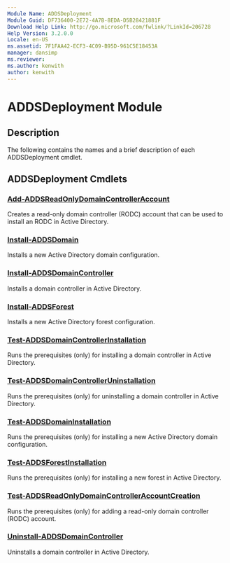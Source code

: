 ```yaml
---
Module Name: ADDSDeployment
Module Guid: DF736400-2E72-4A7B-8EDA-D5B28421881F
Download Help Link: http://go.microsoft.com/fwlink/?LinkId=206728
Help Version: 3.2.0.0
Locale: en-US
ms.assetid: 7F1FAA42-ECF3-4C09-B95D-961C5E18453A
manager: dansimp
ms.reviewer:
ms.author: kenwith
author: kenwith
---
```


# ADDSDeployment Module
## Description
The following contains the names and a brief description of each ADDSDeployment cmdlet.

## ADDSDeployment Cmdlets
### [Add-ADDSReadOnlyDomainControllerAccount](./Add-ADDSReadOnlyDomainControllerAccount.md)
Creates a read-only domain controller (RODC) account that can be used to install an RODC in Active Directory.

### [Install-ADDSDomain](./Install-ADDSDomain.md)
Installs a new Active Directory domain configuration.

### [Install-ADDSDomainController](./Install-ADDSDomainController.md)
Installs a domain controller in Active Directory.

### [Install-ADDSForest](./Install-ADDSForest.md)
Installs a new Active Directory forest configuration.

### [Test-ADDSDomainControllerInstallation](./Test-ADDSDomainControllerInstallation.md)
Runs the prerequisites (only) for installing a domain controller in Active Directory.

### [Test-ADDSDomainControllerUninstallation](./Test-ADDSDomainControllerUninstallation.md)
Runs the prerequisites (only) for uninstalling a domain controller in Active Directory.

### [Test-ADDSDomainInstallation](./Test-ADDSDomainInstallation.md)
Runs the prerequisites (only) for installing a new Active Directory domain configuration.

### [Test-ADDSForestInstallation](./Test-ADDSForestInstallation.md)
Runs the prerequisites (only) for installing a new forest in Active Directory.

### [Test-ADDSReadOnlyDomainControllerAccountCreation](./Test-ADDSReadOnlyDomainControllerAccountCreation.md)
Runs the prerequisites (only) for adding a read-only domain controller (RODC) account.

### [Uninstall-ADDSDomainController](./Uninstall-ADDSDomainController.md)
Uninstalls a domain controller in Active Directory.

